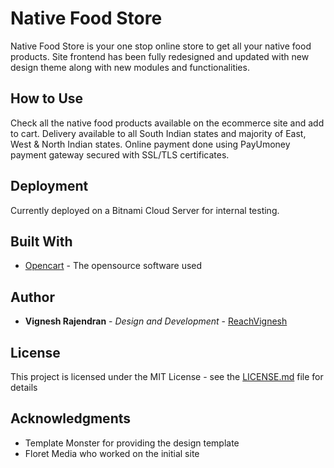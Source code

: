 # Native Food Store
Native Food Store is your one stop online store to get all your native food products. Site frontend has been fully redesigned and updated with new design theme along with new modules and functionalities.

## How to Use

Check all the native food products available on the ecommerce site and add to cart. Delivery available to all South Indian states and majority of East, West & North Indian states.
Online payment done using PayUmoney payment gateway secured with SSL/TLS certificates.

## Deployment

Currently deployed on a Bitnami Cloud Server for internal testing.

## Built With

* [Opencart](https://github.com/opencart/opencart) - The opensource software used

## Author

* **Vignesh Rajendran** - *Design and Development* - [ReachVignesh](https://github.com/ReachVignesh)

## License

This project is licensed under the MIT License - see the [LICENSE.md](LICENSE.md) file for details

## Acknowledgments

* Template Monster for providing the design template
* Floret Media who worked on the initial site


